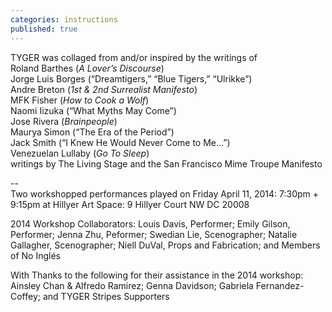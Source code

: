 ```yaml
---
categories: instructions
published: true
---
```


TYGER was collaged from and/or inspired by the writings of
<br>
Roland Barthes (_A Lover’s Discourse_)
<br>
Jorge Luis Borges (“Dreamtigers,” “Blue Tigers,” “Ulrikke”)
<br>
Andre Breton (_1st & 2nd Surrealist Manifesto_)
<br>
MFK Fisher (_How to Cook a Wolf_)
<br>
Naomi Iizuka (“What Myths May Come”)
<br>
Jose Rivera (_Brainpeople_)
<br>
Maurya Simon (“The Era of the Period”)
<br>
Jack Smith (“I Knew He Would Never Come to Me…”)
<br>
Venezuelan Lullaby (_Go To Sleep_)
<br>
writings by The Living Stage and the San Francisco Mime Troupe Manifesto

--
<br>
Two workshopped performances played on 
Friday April 11, 2014: 7:30pm + 9:15pm 
at Hillyer Art Space: 9 Hillyer Court NW DC 20008

2014 Workshop Collaborators:
Louis Davis, Performer;
Emily Gilson, Performer;
Jenna Zhu, Peformer;
Swedian Lie, Scenographer;
Natalie Gallagher, Scenographer;
Niell DuVal, Props and Fabrication; and
Members of No Inglés

With Thanks to the following for their assistance in the 2014 workshop:
Ainsley Chan & Alfredo Ramirez;
Genna Davidson;
Gabriela Fernandez-Coffey; and
TYGER Stripes Supporters